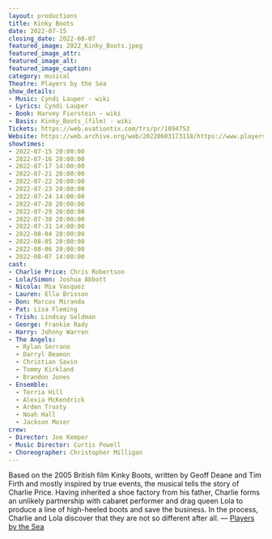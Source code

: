 ```yaml
---
layout: productions
title: Kinky Boots
date: 2022-07-15
closing_date: 2022-08-07
featured_image: 2022_Kinky_Boots.jpeg
featured_image_attr:
featured_image_alt:
featured_image_caption:
category: musical
Theatre: Players by the Sea
show_details:
- Music: Cyndi Lauper - wiki
- Lyrics: Cyndi Lauper
- Book: Harvey Fierstein - wiki
- Basis: Kinky_Boots_(film) - wiki
Tickets: https://web.ovationtix.com/trs/pr/1094753
Website: https://web.archive.org/web/20220603173118/https://www.playersbythesea.org/dancenation
showtimes:
- 2022-07-15 20:00:00
- 2022-07-16 20:00:00
- 2022-07-17 14:00:00
- 2022-07-21 20:00:00
- 2022-07-22 20:00:00
- 2022-07-23 20:00:00
- 2022-07-24 14:00:00
- 2022-07-28 20:00:00
- 2022-07-29 20:00:00
- 2022-07-30 20:00:00
- 2022-07-31 14:00:00
- 2022-08-04 20:00:00
- 2022-08-05 20:00:00
- 2022-08-06 20:00:00
- 2022-08-07 14:00:00
cast:
- Charlie Price: Chris Robertson
- Lola/Simon: Joshua Abbott
- Nicola: Mia Vasquez
- Lauren: Ella Brisson
- Don: Marcos Miranda
- Pat: Lisa Fleming
- Trish: Lindsay Goldman
- George: Frankie Rady
- Harry: Johnny Warren
- The Angels:
  - Rylan Serrano
  - Darryl Beamon
  - Christian Savin
  - Tommy Kirkland
  - Brandon Jones
- Ensemble:
  - Terria Hill
  - Alexia McKendrick
  - Arden Trusty
  - Noah Hall
  - Jackson Moser
crew:
- Director: Joe Kemper
- Music Director: Curtis Powell
- Choreographer: Christopher Milligan
---
```

Based on the 2005 British film Kinky Boots, written by Geoff Deane and Tim Firth and mostly inspired by true events, the musical tells the story of Charlie Price. Having inherited a shoe factory from his father, Charlie forms an unlikely partnership with cabaret performer and drag queen Lola to produce a line of high-heeled boots and save the business. In the process, Charlie and Lola discover that they are not so different after all. — [Players by the Sea](https://web.archive.org/web/20220603173118/https://www.playersbythesea.org/dancenation)